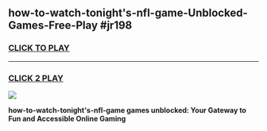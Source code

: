 
## how-to-watch-tonight's-nfl-game-Unblocked-Games-Free-Play #jr198
<h3>
<a href="https://us.freeplayer.one?title=how-to-watch-tonight's-nfl-game&ref=9M">CLICK TO PLAY</a></h3>
<hr>

<h3>
<a href="https://us.freeplayer.one?title=how-to-watch-tonight's-nfl-game&ref=9M">CLICK 2 PLAY</a>
  
</h3>

<a href="https://us.freeplayer.one?title=how-to-watch-tonight's-nfl-game&ref=9M"><img src="https://clearcache.store/games.png"></a>


**how-to-watch-tonight's-nfl-game games unblocked: Your Gateway to Fun and Accessible Online Gaming**
